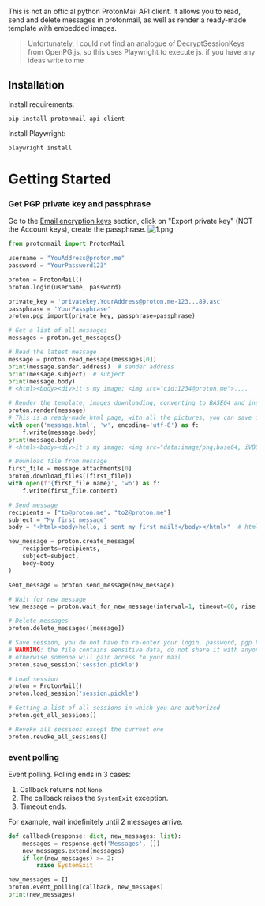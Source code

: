 This is not an official python ProtonMail API client. it allows you to read, send and delete messages in protonmail, as well as render a ready-made template with embedded images.

> Unfortunately, I could not find an analogue of DecryptSessionKeys from OpenPG.js, so this uses Playwright to execute js. if you have any ideas write to me

## Installation
Install requirements:
``` 
pip install protonmail-api-client
```
Install Playwright:
```
playwright install
```

# Getting Started
### Get PGP private key and passphrase
Go to the [Email encryption keys](https://account.proton.me/u/0/mail/encryption-keys#addresses) section, click on "Export private key" (NOT the Account keys), create the passphrase.
![1.png](https://raw.githubusercontent.com/opulentfox-29/protonmail-api-client/master/assets/1.png)

```py
from protonmail import ProtonMail

username = "YouAddress@proton.me"
password = "YourPassword123"

proton = ProtonMail()
proton.login(username, password)

private_key = 'privatekey.YourAddress@proton.me-123...89.asc'
passphrase = 'YourPassphrase'
proton.pgp_import(private_key, passphrase=passphrase)

# Get a list of all messages
messages = proton.get_messages()

# Read the latest message
message = proton.read_message(messages[0])
print(message.sender.address)  # sender address
print(message.subject)  # subject
print(message.body)
# <html><body><div>it's my image: <img src="cid:1234@proton.me">....

# Render the template, images downloading, converting to BASE64 and insert into html
proton.render(message)
# This is a ready-made html page, with all the pictures, you can save it right away
with open('message.html', 'w', encoding='utf-8') as f:
    f.write(message.body)
print(message.body)
# <html><body><div>it's my image: <img src="data:image/png;base64, iVBORw0K..">....

# Download file from message
first_file = message.attachments[0]
proton.download_files([first_file])
with open(f'{first_file.name}', 'wb') as f:
    f.write(first_file.content)

# Send message
recipients = ["to@proton.me", "to2@proton.me"]
subject = "My first message"
body = "<html><body>hello, i sent my first mail!</body></html>"  # html or just text

new_message = proton.create_message(
    recipients=recipients,
    subject=subject,
    body=body
)

sent_message = proton.send_message(new_message)

# Wait for new message
new_message = proton.wait_for_new_message(interval=1, timeout=60, rise_timeout=False)

# Delete messages
proton.delete_messages([message])

# Save session, you do not have to re-enter your login, password, pgp key, passphrase
# WARNING: the file contains sensitive data, do not share it with anyone,
# otherwise someone will gain access to your mail.
proton.save_session('session.pickle')

# Load session
proton = ProtonMail()
proton.load_session('session.pickle')

# Getting a list of all sessions in which you are authorized
proton.get_all_sessions()

# Revoke all sessions except the current one
proton.revoke_all_sessions()
```

### event polling
Event polling. Polling ends in 3 cases:
1. Callback returns not `None`.
2. The callback raises the `SystemExit` exception.
3. Timeout ends.

For example, wait indefinitely until 2 messages arrive.
```python
def callback(response: dict, new_messages: list):
    messages = response.get('Messages', [])
    new_messages.extend(messages)
    if len(new_messages) >= 2:
        raise SystemExit

new_messages = []
proton.event_polling(callback, new_messages)
print(new_messages)
```
